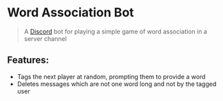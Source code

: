 # Word Association Bot

> A [Discord](https://discord.com/) bot for playing a simple game of word association in a server channel

## Features:

- Tags the next player at random, prompting them to provide a word
- Deletes messages which are not one word long and not by the tagged user
